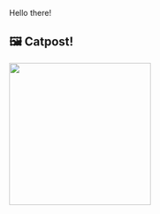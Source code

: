 Hello there!



## 🖼️ Catpost!

<sub>
    <img src="https://cdn2.thecatapi.com/images/MTYyMzkxOQ.jpg" height="256">
</sub>

